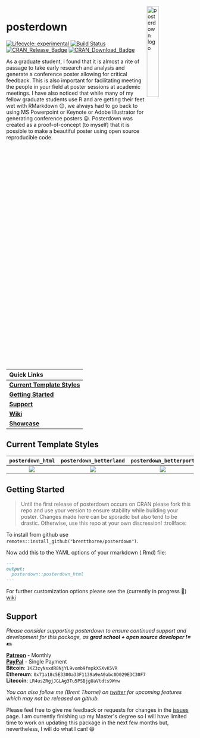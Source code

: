 <img src="images/betterhexlogo.png" alt="posterdown logo" align="right" width = "25%" height="25%"/>

# posterdown

<!-- badges: start -->
[![Lifecycle: experimental](https://img.shields.io/badge/lifecycle-experimental-orange.svg)](https://www.tidyverse.org/lifecycle/#experimental)
[![Build Status](https://travis-ci.com/brentthorne/posterdown.svg?branch=master)](https://travis-ci.com/brentthorne/posterdown)
[![CRAN\_Release\_Badge](http://www.r-pkg.org/badges/version-ago/posterdown)](https://CRAN.R-project.org/package=posterdown) [![CRAN\_Download\_Badge](http://cranlogs.r-pkg.org/badges/posterdown)](https://CRAN.R-project.org/package=posterdown)
<!-- badges: end -->

As a graduate student, I found that it is almost a rite of passage to take early research and analysis and generate a conference poster allowing for critical feedback. This is also important for facilitating meeting the people in your field at poster sessions at academic meetings. I have also noticed that while many of my fellow graduate students use R and are getting their feet wet with RMarkdown :blush:, we always had to go back to using MS Powerpoint or Keynote or Adobe Illustrator for generating conference posters :unamused:. Posterdown was created as a proof-of-concept (to myself) that it is possible to make a beautiful poster using open source reproducible code.

|   Quick Links  |
|:-------|
| [**Current Template Styles**](https://github.com/brentthorne/posterdown#current-template-styles) |
| [**Getting Started**](https://github.com/brentthorne/posterdown#getting-started) |
| [**Support**](https://github.com/brentthorne/posterdown#support) |
| [**Wiki**](https://github.com/brentthorne/posterdown/wiki) |
| [**Showcase**](https://github.com/brentthorne/posterdown/wiki/Showcase) |

## Current Template Styles

| `posterdown_html` | `posterdown_betterland` | `posterdown_betterport` |
|:---------------:|:---------------------:|:---------------------:|
|[![](images/example_poster1.png)](https://brentthorne.github.io/posterdown_html_showcase/) | ![](images/betterland_july2019-1.png) | ![](images/betterposterport.png) |

## Getting Started

> Until the first release of posterdown occurs on CRAN please fork this repo and use your version to ensure stability while building your poster. Changes made here can be sporadic but also tend to be drastic. Otherwise, use this repo at your own discression! :trollface:

To install from github use `remotes::install_github("brentthorne/posterdown")`. 

Now add this to the YAML options of your rmarkdown (.Rmd) file:

```markdown
---
output: 
  posterdown::posterdown_html
---
```

For further customization options please see the (currently in progress :hammer:) [wiki](https://github.com/brentthorne/posterdown/wiki)

## Support

_Please consider supporting posterdown to ensure continued support and development for this package, as **grad school + open source developer != :dollar:.**_

**[Patreon](https://www.patreon.com/brentthorne)** - Monthly<br>
**[PayPal](https://paypal.me/brentthorne)** - Single Payment<br>
**Bitcoin**: `1KZ3zyNsxdR8NjYL9vomb9fmpkXSXvK5VR`<br>
**Ethereum**: `0x71a18c5E3300a33F1139a9eA0abc0D029E3C30F7`<br>
 **Litecoin**: `LR4usZRgjJGLAg3Tu5PSBjgUaVtdts9Wnw`

_You can also follow me (Brent Thorne) on [twitter](https://twitter.com/wbrentthorne) for upcoming features which may not be released on github._

Please feel free to give me feedback or requests for changes in the [issues](https://github.com/brentthorne/posterdown/issues) page. I am currently finishing up my Master's degree so I will have limited time to work on updating this package in the next few months but, nevertheless, I will do what I can! :smile: 
